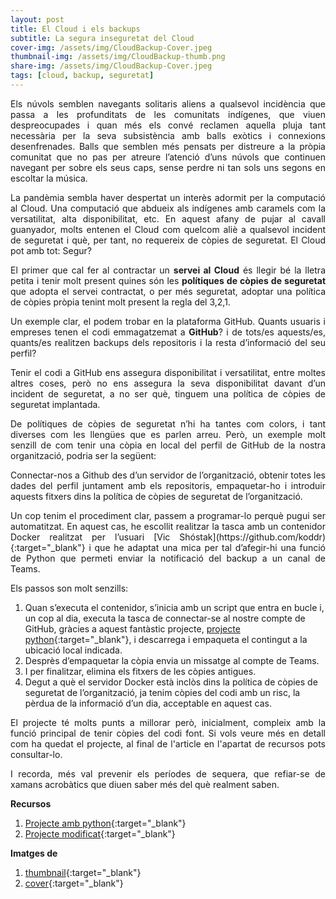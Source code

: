 ```yaml
---
layout: post
title: El Cloud i els backups
subtitle: La segura inseguretat del Cloud
cover-img: /assets/img/CloudBackup-Cover.jpeg
thumbnail-img: /assets/img/CloudBackup-thumb.png
share-img: /assets/img/CloudBackup-Cover.jpeg
tags: [cloud, backup, seguretat]
---
```


<p align="justify">Els núvols semblen navegants solitaris aliens a qualsevol incidència que passa a les profunditats de les comunitats indígenes, que viuen despreocupades i quan més els convé reclamen aquella pluja tant necessària per la seva subsistència amb balls exòtics i connexions desenfrenades. Balls que semblen més pensats per distreure a la pròpia comunitat que no pas per atreure l’atenció d’uns núvols que continuen navegant per sobre els seus caps, sense perdre ni tan sols uns segons en escoltar la música.</p>

<p align="justify">La pandèmia sembla haver despertat un interès adormit per la computació al Cloud. Una computació que abdueix als indígenes amb caramels com la versatilitat, alta disponibilitat, etc. En aquest afany de pujar al cavall guanyador, molts entenen el Cloud com quelcom aliè a qualsevol incident de seguretat i què, per tant, no requereix de còpies de seguretat. El Cloud pot amb tot: Segur?</p>

<p align="justify">El primer que cal fer al contractar un <b>servei al Cloud</b> és llegir bé la lletra petita i tenir molt present quines són les <b>polítiques de còpies de seguretat</b> que adopta el servei contractat, o per més seguretat, adoptar una política de còpies pròpia tenint molt present la regla del 3,2,1.</p>

<p align="justify">Un exemple clar, el podem trobar en la plataforma GitHub. Quants usuaris i empreses tenen el codi emmagatzemat a <b>GitHub</b>? i de tots/es aquests/es, quants/es realitzen backups dels repositoris i la resta d’informació del seu perfil?</p>

<p align="justify">Tenir el codi a GitHub ens assegura disponibilitat i versatilitat, entre moltes altres coses, però no ens assegura la seva disponibilitat davant d’un incident de seguretat, a no ser què, tinguem una política de còpies de seguretat implantada.</p>

<p align="justify">De polítiques de còpies de seguretat n’hi ha tantes com colors, i tant diverses com les llengües que es parlen arreu. Però, un exemple molt senzill de com tenir una còpia en local del perfil de GitHub de la nostra organització, podria ser la següent:</p>

<p align="justify">Connectar-nos a Github des d’un servidor de l’organització, obtenir totes les dades del perfil juntament amb els repositoris, empaquetar-ho i introduir aquests fitxers dins la política de còpies de seguretat de l’organització.</p>

<p align="justify">Un cop tenim el procediment clar, passem a programar-lo perquè pugui ser automatitzat. En aquest cas, he escollit realitzar la tasca amb un contenidor Docker realitzat per l’usuari [Vic Shóstak](https://github.com/koddr){:target="_blank"} i que he adaptat una mica per tal d’afegir-hi una funció de Python que permeti enviar la notificació del backup a un canal de Teams.</p>

Els passos son molt senzills:  
1. Quan s’executa el contenidor, s’inicia amb un script que entra en bucle i, un cop al dia, executa la tasca de connectar-se al nostre compte de GitHub, gràcies a aquest fantàstic projecte, [projecte python](https://github.com/josegonzalez/python-github-backup){:target="_blank"}, i descarrega i empaqueta el contingut a la ubicació local indicada.  
2. Desprès d’empaquetar la còpia envia un missatge al compte de Teams.  
3. I per finalitzar, elimina els fitxers de les còpies antigues.  
4. Degut a què el servidor Docker està inclòs dins la política de còpies de seguretat de l’organització, 	ja tenim còpies del codi amb un risc, la pèrdua de la informació d’un dia, acceptable en aquest cas.

<p align="justify">El projecte té molts punts a millorar però, inicialment, compleix amb la funció principal de tenir còpies del codi font. Si vols veure més en detall com ha quedat el projecte, al final de l'article en l'apartat de recursos pots consultar-lo.</p>

<p align="justify">I recorda, més val prevenir els períodes de sequera, que refiar-se de xamans acrobàtics que diuen saber més del què realment saben.</p>

**Recursos**  
1. [Projecte amb python](https://github.com/josegonzalez/python-github-backup){:target="_blank"}
2. [Projecte modificat](https://github.com/jordimalla/github-backup-automation){:target="_blank"}

**Imatges de**  
1. [thumbnail](https://www.backupassist.es/plugin-para-remote-backup-cloud/){:target="_blank"}  
2. [cover](https://www.magiconline.es/cloud/copia-de-seguridad-en-la-nube-como-funciona/){:target="_blank"}
